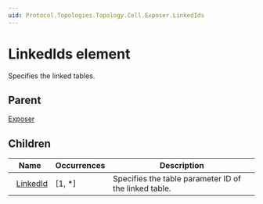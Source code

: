 ```yaml
---
uid: Protocol.Topologies.Topology.Cell.Exposer.LinkedIds
---
```


# LinkedIds element

Specifies the linked tables.

## Parent

[Exposer](xref:Protocol.Topologies.Topology.Cell.Exposer)

## Children

|Name|Occurrences|Description|
|--- |--- |--- |
|&nbsp;&nbsp;[LinkedId](xref:Protocol.Topologies.Topology.Cell.Exposer.LinkedIds.LinkedId)|[1, *]|Specifies the table parameter ID of the linked table.|
